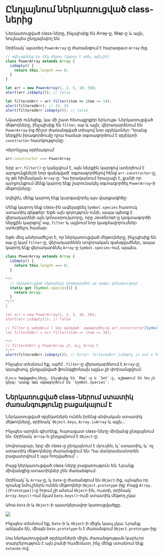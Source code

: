
# Ընդլայնում ներկառուցված class-ներից 

Ներկառուցված class-ները, ինչպիսիք են Array-ը, Map-ը և այլն, նույնպես ընդլայնվող են:

Օրինակ՝ այստեղ `PowerArray`-ը ժառանգում է հարազատ `Array`-ից.

```js run
// ավելացնենք ևս մեկ մեթոդ (կարող է անել ավելին)
class PowerArray extends Array {
  isEmpty() {
    return this.length === 0;
  }
}

let arr = new PowerArray(1, 2, 5, 10, 50);
alert(arr.isEmpty()); // false

let filteredArr = arr.filter(item => item >= 10);
alert(filteredArr); // 10, 50
alert(filteredArr.isEmpty()); // false
```

Նկատի ունեցեք, կա մի շատ հետաքրքիր երևույթ։ Ներկառուցված մեթոդները, ինչպիսիք են `filter`, `map` և այլն, վերադարձնում են `PowerArray`-ից ճիշտ ժառանգված տիպով նոր օբյեկտներ: Դրանց ներքին իրագործումը դրա համար օգտագործում է օբյեկտի `constructor` հատկությունը:

Վերոնշյալ օրինակում՝
```js
arr.constructor === PowerArray
```

Երբ `arr.filter()`-ը կանչվում է, այն ներքին կարգով ստեղծում է արդյունքների նոր զանգված՝ օգտագործելով հենց `arr.constructor`-ը, ոչ թե հիմնական `Array`-ը: Դա իրականում հրաշալի է, քանի որ արդյունքում մենք կարող ենք շարունակել օգտագործել `PowerArray`-ի մեթոդները:

Ավելին, մենք կարող ենք կարգավորել այս վարքագիծը:

Մենք կարող ենք class-ին ավելացնել `Symbol.species` հատուկ ստատիկ գեթթեր: Եթե այն գոյություն ունի, ապա պետք է վերադարձնի այն կոնստրուկտորը, որը JavaScript-ը կօգտագործի ներքին կարգով՝ `map`, `filter` և այլնում նոր կազմավորումներ ստեղծելու համար:

Եթե մեզ անհրաժեշտ է, որ ներկառուցված մեթոդները, ինչպիսիք են `map`-ը կամ `filter`-ը, վերադարձնեն սովորական զանգվածներ, ապա կարող ենք վերադարձնել `Array`-ը `Symbol.species`-ում, այպես.

```js run
class PowerArray extends Array {
  isEmpty() {
    return this.length === 0;
  }

*!*
  // ներկառուցված մեթոդները կօգտագործեն սա որպես կոնստրուկտոր
  static get [Symbol.species]() {
    return Array;
  }
*/!*
}

let arr = new PowerArray(1, 2, 5, 10, 50);
alert(arr.isEmpty()); // false

// filter-ը ստեղծում է նոր զանգված՝ օգտագործելով arr.constructor[Symbol.species]-ը որպես կոնստրուկտոր
let filteredArr = arr.filter(item => item >= 10);

*!*
// filteredArr-ը PowerArray չէ, այլ Array է
*/!*
alert(filteredArr.isEmpty()); // Error: filteredArr.isEmpty is not a function
```

Ինչպես տեսնում եք, այժմ `.filter`-ը վերադարձնում է `Array`-ը: Այսպիսով, ընդլայնված ֆունկցիոնալն այլևս չի փոխանցվում:

```smart header="Մյուս հավաքածուները նույն կերպ են աշխատում"
Մյուս հավաքածուները, ինչպիսիք են `Map`-ը և `Set`-ը, աշխատում են նույն կերպ: Նրանք նաև օգտագործում են `Symbol.species`:
```

## Ներկառուցված class-ներում ստատիկ ժառանգությունը բացակայում է

Ներկառուցված օբյեկտներն ունեն իրենց սեփական ստատիկ մեթոդները, օրինակ՝ `Object.keys`, `Array.isArray` և այլն․․․

Ինչպես արդեն գիտենք, հարազատ class-ները միմյանց ընդլայնում են։ Օրինակ՝ `Array`-ն ընդլայնում է `Object`-ը:

Սովորաբար, երբ մի class-ը ընդլայնում է մյուսին, և՛ ստատիկ, և՛ ոչ ստատիկ մեթոդները ժառանգվում են: Դա մանրամասնորեն բացատրվում է այս հոդվածում՝ [](info:static-properties-methods#statics-and-inheritance)։

Բայց ներկառուցված class-ները բացառություն են: Նրանք միմյանցից ստատիկներ չեն ժառանգում:

Օրինակ՝ և `Array`-ը, և `Date`-ը ժառանգում են `Object`-ից, այնպես որ դրանց նմուշներն ունեն մեթոդներ `Object.prototype`-ից: Բայց `Array.[[Prototype]]`-ը հղում չի անում `Object`-ին, ուստի, օրինակ՝ `Array.keys()`-ում (կամ `Date.keys()`-ում) ստատիկ մեթոդ չկա:

Ահա `Date`-ի և `Object`-ի պատկերավոր կառուցվածքը.

![](object-date-inheritance.svg)

Ինչպես տեսնում եք, `Date`-ի և `Object`-ի միջև կապ չկա: Նրանք անկախ են, միայն `Date.prototype`-ն է ժառանգում `Object.prototype`-ից:

Սա ներկառուցված օբյեկտների միջև ժառանգության կարևոր տարբերություն է այն բանի համեմատ, ինչ մենք ստանում ենք `extends`-ով:
